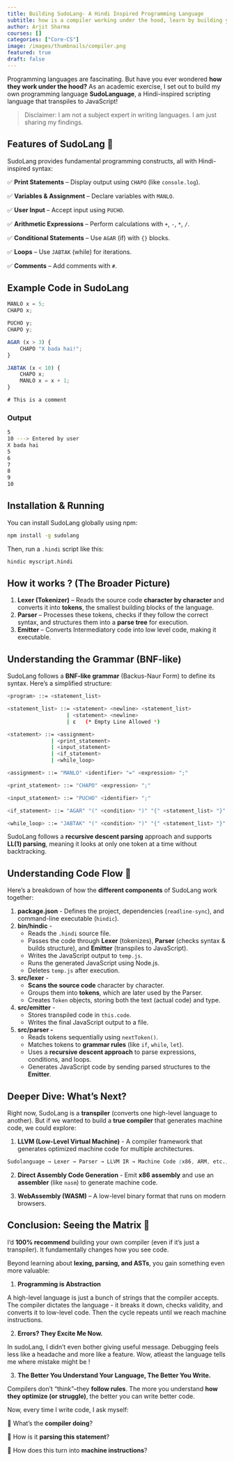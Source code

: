 ```yaml
---
title: Building SudoLang- A Hindi Inspired Programming Language
subtitle: how is a compiler working under the hood, learn by building your own programming language 
author: Arjit Sharma
courses: []
categories: ["Core-CS"]
image: /images/thumbnails/compiler.png
featured: true
draft: false
---
```


Programming languages are fascinating. But have you ever wondered **how they work under the hood?** As an academic exercise, I set out to build my own programming language **SudoLanguage**, a Hindi-inspired scripting language that transpiles to JavaScript!

> Disclaimer: I am not a subject expert in writing languages. I am just sharing my findings.
> 

## Features of SudoLang 🌟

SudoLang provides fundamental programming constructs, all with Hindi-inspired syntax:

✅ **Print Statements** – Display output using `CHAPO` (like `console.log`).

✅ **Variables & Assignment** – Declare variables with `MANLO`.

✅ **User Input** – Accept input using `PUCHO`.

✅ **Arithmetic Expressions** – Perform calculations with `+`, `-`, `*`, `/`.

✅ **Conditional Statements** – Use `AGAR` (if) with `{}` blocks.

✅ **Loops** – Use `JABTAK` (while) for iterations.

✅ **Comments** – Add comments with `#`.

## Example Code in SudoLang

```javascript
MANLO x = 5;
CHAPO x;

PUCHO y;
CHAPO y;

AGAR (x > 3) {
    CHAPO "X bada hai!";
}

JABTAK (x < 10) {
    CHAPO x;
    MANLO x = x + 1;
}

# This is a comment
```

### Output 
```bash
5
10 ---> Entered by user
X bada hai
5
6
7
8
9
10

```


## Installation & Running

You can install SudoLang globally using npm:

```bash
npm install -g sudolang
```

Then, run a `.hindi` script like this:

```bash
hindic myscript.hindi
```

## How it works ? (The Broader Picture)

1. **Lexer (Tokenizer)** – Reads the source code **character by character** and converts it into **tokens**, the smallest building blocks of the language.
2. **Parser** – Processes these tokens, checks if they follow the correct syntax, and structures them into a **parse tree** for execution.
3. **Emitter** – Converts Intermediatory code into low level code, making it executable.

## Understanding the Grammar (BNF-like)

SudoLang follows a **BNF-like grammar** (Backus-Naur Form) to define its syntax. Here’s a simplified structure:

```bash
<program> ::= <statement_list>

<statement_list> ::= <statement> <newline> <statement_list>
                   | <statement> <newline>
                   | ε   (* Empty Line Allowed *)

<statement> ::= <assignment>
              | <print_statement>
              | <input_statement>
              | <if_statement>
              | <while_loop>

<assignment> ::= "MANLO" <identifier> "=" <expression> ";"

<print_statement> ::= "CHAPO" <expression> ";"

<input_statement> ::= "PUCHO" <identifier> ";"

<if_statement> ::= "AGAR" "(" <condition> ")" "{" <statement_list> "}"

<while_loop> ::= "JABTAK" "(" <condition> ")" "{" <statement_list> "}"

```

SudoLang follows a **recursive descent parsing** approach and supports **LL(1) parsing**, meaning it looks at only one token at a time without backtracking.

## Understanding Code Flow  🚀

Here’s a breakdown of how the **different components** of SudoLang work together:

1. **package.json** - Defines the project, dependencies (`readline-sync`), and command-line executable (`hindic`).
2. **bin/hindic** -
    - Reads the `.hindi` source file.
    - Passes the code through **Lexer** (tokenizes), **Parser** (checks syntax & builds structure), and **Emitter** (transpiles to JavaScript).
    - Writes the JavaScript output to `temp.js`.
    - Runs the generated JavaScript using Node.js.
    - Deletes `temp.js` after execution.
3. **src/lexer** - 
    - **Scans the source code** character by character.
    - Groups them into **tokens**, which are later used by the Parser.
    - Creates `Token` objects, storing both the text (actual code) and type.
4. **src/emitter** -
    - Stores transpiled code in `this.code`.
    - Writes the final JavaScript output to a file.
5. **src/parser -** 
    - Reads tokens sequentially using `nextToken()`.
    - Matches tokens to **grammar rules** (like `if`, `while`, `let`).
    - Uses a **recursive descent approach** to parse expressions, conditions, and loops.
    - Generates JavaScript code by sending parsed structures to the **Emitter**.

## Deeper Dive: What’s Next?

Right now, SudoLang is a **transpiler** (converts one high-level language to another). But if we wanted to build a **true compiler** that generates machine code, we could explore:

 

1. **LLVM (Low-Level Virtual Machine)** - A compiler framework that generates optimized machine code for multiple architectures.

```css
Sudolanguage → Lexer → Parser → LLVM IR → Machine Code (x86, ARM, etc.)
```

2. **Direct Assembly Code Generation** - Emit **x86 assembly** and use an **assembler** (like `nasm`) to generate machine code.

3. **WebAssembly (WASM)** – A low-level binary format that runs on modern browsers.

## Conclusion: Seeing the Matrix 👀

I’d **100% recommend** building your own compiler (even if it’s just a transpiler). It fundamentally changes how you see code.

Beyond learning about **lexing, parsing, and ASTs**, you gain something even more valuable:

1. **Programming is Abstraction**

A high-level language is just a bunch of strings that the compiler accepts. The compiler dictates the language - it breaks it down, checks validity, and converts it to low-level code. Then the cycle repeats until we reach machine instructions.

2. **Errors? They Excite Me Now.**

In sudoLang, I didn’t even bother giving useful message. Debugging feels less like a headache and more like a feature. Wow, atleast the language tells me where mistake might be !

3. **The Better You Understand Your Language, The Better You Write.**

Compilers don’t “think”–they **follow rules**. The more you understand **how they optimize (or struggle)**, the better you can write better code.

Now, every time I write code, I ask myself:

🤔 What’s the **compiler doing**?

🤔 How is it **parsing this statement**?

🤔 How does this turn into **machine instructions**?